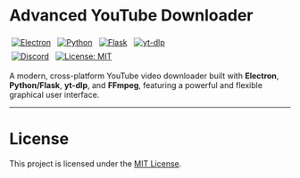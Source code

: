 # Advanced YouTube Downloader

<p align="center">
  <!-- For better visuals on GitHub, it's recommended to place this style block in the project's wiki or a Gist, then link the image -->
  <style>
    .badge-container a {
      display: inline-block;
      margin: 4px;
      transition: all 0.3s ease-in-out;
    }
    .badge-container a:hover {
      transform: scale(1.05) translateY(-3px);
      filter: brightness(1.1);
    }
  </style>
  <div class="badge-container">
    <!-- Tech Stack Badges -->
    <a href="https://www.electronjs.org/" title="Electron">
      <img src="https://img.shields.io/badge/Electron-28.x-47848F?style=for-the-badge&logo=electron&logoColor=white" alt="Electron">
    </a>
    <a href="https://www.python.org/" title="Python">
      <img src="https://img.shields.io/badge/Python-3.8+-3776AB?style=for-the-badge&logo=python&logoColor=white" alt="Python">
    </a>
    <a href="https://flask.palletsprojects.com/" title="Flask">
      <img src="https://img.shields.io/badge/Flask-2.3+-000000?style=for-the-badge&logo=flask&logoColor=white" alt="Flask">
    </a>
    <a href="https://github.com/yt-dlp/yt-dlp" title="yt-dlp">
      <img src="https://img.shields.io/badge/yt--dlp-LATEST-brightgreen?style=for-the-badge" alt="yt-dlp">
    </a>
    <br>
    <!-- Community & License Badges (Please replace with your own links) -->
    <a href="https://discord.gg/YOUR_INVITE_CODE" title="Join our Discord">
      <img src="https://img.shields.io/badge/Discord-JOIN_US-5865F2?style=for-the-badge&logo=discord&logoColor=white" alt="Discord">
    </a>
    <a href="https://opensource.org/licenses/MIT" title="MIT License">
      <img src="https://img.shields.io/badge/License-MIT-yellow.svg?style=for-the-badge" alt="License: MIT">
    </a>
  </div>
</p>

A modern, cross-platform YouTube video downloader built with **Electron**, **Python/Flask**, **yt-dlp**, and **FFmpeg**, featuring a powerful and flexible graphical user interface.

---

# License

This project is licensed under the [MIT License](LICENSE).



